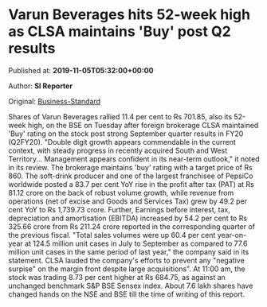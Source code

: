 
# Varun Beverages hits 52-week high as CLSA maintains 'Buy' post Q2 results

Published at: **2019-11-05T05:32:00+00:00**

Author: **SI Reporter**

Original: [Business-Standard](https://www.business-standard.com/article/markets/varun-beverages-hits-52-week-high-as-clsa-maintains-buy-post-q2-results-119110500381_1.html)

Shares of Varun Beverages rallied 11.4 per cent to Rs 701.85, also its 52-week high, on the BSE on Tuesday after foreign brokerage CLSA maintained 'Buy' rating on the stock post strong September quarter results in FY20 (Q2FY20).
"Double digit growth appears commendable in the current context, with steady progress in recently acquired South and West Territory... Management appears confident in its near-term outlook," it noted in its review. The brokerage maintains 'buy' rating with a target price of Rs 860.
The soft-drink producer and one of the largest franchisee of PepsiCo worldwide posted a 83.7 per cent YoY rise in the profit after tax (PAT) at Rs 81.12 crore on the back of robust volume growth, while revenue from operations (net of excise and Goods and Services Tax) grew by 49.2 per cent YoY to Rs 1,739.73 crore. Further, Earnings before interest, tax, depreciation and amortisation (EBITDA) increased by 54.2 per cent to Rs 325.66 crore from Rs 211.24 crore reported in the corresponding quarter of the previous fiscal.
"Total sales volumes were up 60.4 per cent year-on-year at 124.5 million unit cases in July to September as compared to 77.6 million unit cases in the same period of last year," the company said in its statement.
CLSA lauded the company's efforts to prevent any "negative surpise" on the margin front despite large acquisitions".
At 11:00 am, the stock was trading 8.73 per cent higher at Rs 684.75, as against an unchanged benchmark S&P BSE Sensex index. About 7.6 lakh shares have changed hands on the NSE and BSE till the time of writing of this report.
